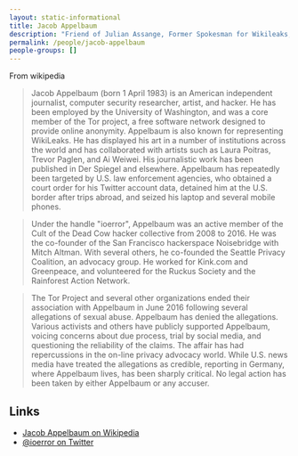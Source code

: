 ```yaml
---
layout: static-informational
title: Jacob Appelbaum
description: "Friend of Julian Assange, Former Spokesman for Wikileaks, Privacy activist, Former Tor Developer, Currently embroiled in sexual misconduct allegations"
permalink: /people/jacob-appelbaum
people-groups: []
---
```


From wikipedia

> Jacob Appelbaum (born 1 April 1983) is an American independent journalist, computer security researcher, artist, and hacker. He has been employed by the University of Washington, and was a core member of the Tor project, a free software network designed to provide online anonymity. Appelbaum is also known for representing WikiLeaks. He has displayed his art in a number of institutions across the world and has collaborated with artists such as Laura Poitras, Trevor Paglen, and Ai Weiwei. His journalistic work has been published in Der Spiegel and elsewhere. Appelbaum has repeatedly been targeted by U.S. law enforcement agencies, who obtained a court order for his Twitter account data, detained him at the U.S. border after trips abroad, and seized his laptop and several mobile phones.

> Under the handle "ioerror", Appelbaum was an active member of the Cult of the Dead Cow hacker collective from 2008 to 2016. He was the co-founder of the San Francisco hackerspace Noisebridge with Mitch Altman. With several others, he co-founded the Seattle Privacy Coalition, an advocacy group. He worked for Kink.com and Greenpeace, and volunteered for the Ruckus Society and the Rainforest Action Network.

> The Tor Project and several other organizations ended their association with Appelbaum in June 2016 following several allegations of sexual abuse. Appelbaum has denied the allegations. Various activists and others have publicly supported Appelbaum, voicing concerns about due process, trial by social media, and questioning the reliability of the claims. The affair has had repercussions in the on-line privacy advocacy world. While U.S. news media have treated the allegations as credible, reporting in Germany, where Appelbaum lives, has been sharply critical. No legal action has been taken by either Appelbaum or any accuser.

## Links

* [Jacob Appelbaum on Wikipedia](https://en.wikipedia.org/wiki/Jacob_Appelbaum)
* [@ioerror on Twitter](twitter.com/ioerror)
